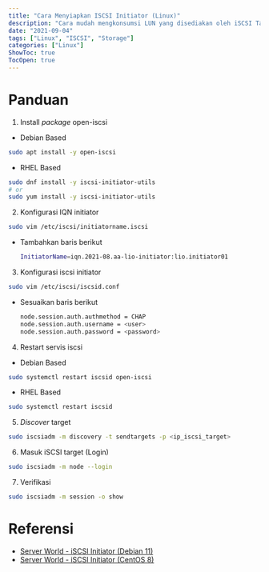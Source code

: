 ```yaml
---
title: "Cara Menyiapkan ISCSI Initiator (Linux)"
description: "Cara mudah mengkonsumsi LUN yang disediakan oleh iSCSI Target"
date: "2021-09-04"
tags: ["Linux", "ISCSI", "Storage"]
categories: ["Linux"]
ShowToc: true
TocOpen: true
---
```


# Panduan
1. Install _package_ open-iscsi
- Debian Based
```bash
sudo apt install -y open-iscsi
```

- RHEL Based
```bash
sudo dnf install -y iscsi-initiator-utils 
# or 
sudo yum install -y iscsi-initiator-utils 
```

2. Konfigurasi IQN initiator
```bash
sudo vim /etc/iscsi/initiatorname.iscsi
```

- Tambahkan baris berikut
    ```bash
    InitiatorName=iqn.2021-08.aa-lio-initiator:lio.initiator01
    ```

3. Konfigurasi iscsi initiator
```bash
sudo vim /etc/iscsi/iscsid.conf
```

- Sesuaikan baris berikut
    ```bash
    node.session.auth.authmethod = CHAP
    node.session.auth.username = <user>
    node.session.auth.password = <password>
    ```

4. Restart servis iscsi
- Debian Based
```bash
sudo systemctl restart iscsid open-iscsi
```

- RHEL Based
```bash
sudo systemctl restart iscsid
```

5. _Discover_ target
```bash
sudo iscsiadm -m discovery -t sendtargets -p <ip_iscsi_target>
```

6. Masuk iSCSI target (Login)
```bash
sudo iscsiadm -m node --login
```

7. Verifikasi
```bash
sudo iscsiadm -m session -o show
```

# Referensi
- [Server World - iSCSI Initiator (Debian 11)](https://www.server-world.info/en/note?os=Debian_11&p=iscsi&f=3)
- [Server World - iSCSI Initiator (CentOS 8)](https://www.server-world.info/en/note?os=CentOS_8&p=iscsi&f=2)